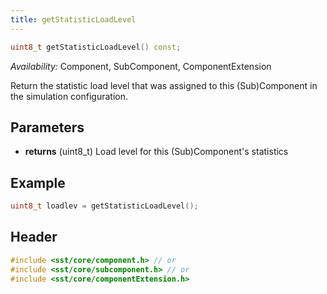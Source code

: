 ```yaml
---
title: getStatisticLoadLevel
---
```


```cpp
uint8_t getStatisticLoadLevel() const;
```
*Availability:* Component, SubComponent, ComponentExtension

Return the statistic load level that was assigned to this (Sub)Component in the simulation configuration.

## Parameters
* **returns** (uint8_t) Load level for this (Sub)Component's statistics


## Example

<!--- SOURCE_CODE: None --->
```cpp
uint8_t loadlev = getStatisticLoadLevel();
```

## Header
```cpp
#include <sst/core/component.h> // or
#include <sst/core/subcomponent.h> // or
#include <sst/core/componentExtension.h>
```
